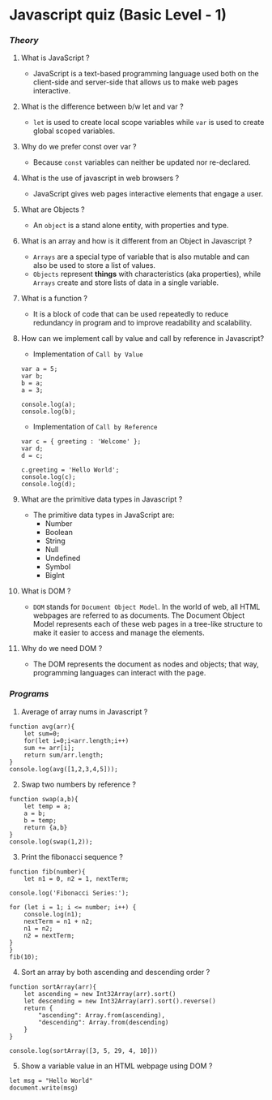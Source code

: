 # Javascript quiz  (Basic Level - 1)
### _**Theory**_

1. What is JavaScript ?
    * JavaScript is a text-based programming language used both on the client-side and server-side that allows us to make web pages interactive.

2. What is the difference between b/w let and var ?
    * `let` is used to create local scope variables while `var` is used to create global scoped variables.
3. Why do we prefer const over var ?
    * Because `const` variables can neither be updated nor re-declared.
4. What is the use of javascript in web browsers ?
    * JavaScript gives web pages interactive elements that engage a user.
5. What are Objects ?
    * An `object` is a stand alone entity, with properties and type.
6. What is an array and how is it different from an Object in Javascript ?
    * `Arrays` are a special type of variable that is also mutable and can also be used to store a list of values.
    * `Objects` represent **things** with characteristics (aka properties), while `Arrays` create and store lists of data in a single variable.
7. What is a function ?
    * It is a block of code that can be used repeatedly to reduce redundancy in program and to improve readability and scalability.
8. How can we implement call by value and call by reference in Javascript?
    * Implementation of `Call by Value`
    ```
	var a = 5;
	var b;
	b = a;
	a = 3;
    
	console.log(a);
	console.log(b);
    ```
    * Implementation of `Call by Reference`
    ```
	var c = { greeting : 'Welcome' };
	var d;
	d = c;

	c.greeting = 'Hello World';
	console.log(c);
	console.log(d);
    ```
9. What are the primitive data types in Javascript ?
    * The primitive data types in JavaScript are:
        * Number
        * Boolean
        * String
        * Null
        * Undefined
        * Symbol
        * BigInt
10. What is DOM ?
    * `DOM` stands for `Document Object Model`. In the world of web, all HTML webpages are referred to as documents. The Document Object Model represents each of these web pages in a tree-like structure to make it easier to access and manage the elements.
11. Why do we need DOM ?
    * The DOM represents the document as nodes and objects; that way, programming languages can interact with the page.
### _**Programs**_
1. Average of array nums in Javascript ?
```
function avg(arr){
    let sum=0;
    for(let i=0;i<arr.length;i++)
    sum += arr[i];
    return sum/arr.length;
}
console.log(avg([1,2,3,4,5]));
```
2. Swap two numbers by reference ?
```
function swap(a,b){
    let temp = a;
    a = b;
    b = temp;
    return {a,b}
}
console.log(swap(1,2));
```
3. Print the fibonacci sequence ?
```
function fib(number){
    let n1 = 0, n2 = 1, nextTerm;

console.log('Fibonacci Series:');

for (let i = 1; i <= number; i++) {
    console.log(n1);
    nextTerm = n1 + n2;
    n1 = n2;
    n2 = nextTerm;
}
}
fib(10);
```
4. Sort an array by both ascending and descending order ?
```
function sortArray(arr){
	let ascending = new Int32Array(arr).sort()
	let descending = new Int32Array(arr).sort().reverse()
	return {
		"ascending": Array.from(ascending),
		"descending": Array.from(descending)
	}
}

console.log(sortArray([3, 5, 29, 4, 10]))
```
5. Show a variable value in an HTML webpage using DOM ?
```
let msg = "Hello World"
document.write(msg)
```